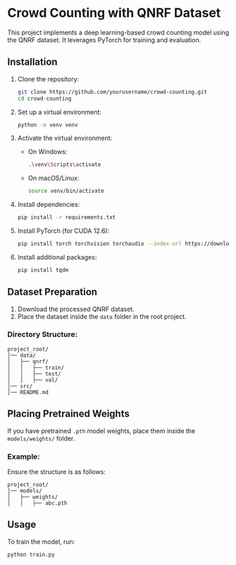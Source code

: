 # Crowd Counting with QNRF Dataset

This project implements a deep learning-based crowd counting model using the QNRF dataset. It leverages PyTorch for training and evaluation.

## Installation

1. Clone the repository:
   ```sh
   git clone https://github.com/yourusername/crowd-counting.git
   cd crowd-counting
   ```

2. Set up a virtual environment:
   ```sh
   python -m venv venv
   ```

3. Activate the virtual environment:
   - On Windows:
     ```sh
     .\venv\Scripts\activate
     ```
   - On macOS/Linux:
     ```sh
     source venv/bin/activate
     ```

4. Install dependencies:
   ```sh
   pip install -r requirements.txt
   ```

5. Install PyTorch (for CUDA 12.6):
   ```sh
   pip install torch torchvision torchaudio --index-url https://download.pytorch.org/whl/cu126
   ```

6. Install additional packages:
   ```sh
   pip install tqdm
   ```

## Dataset Preparation

1. Download the processed QNRF dataset.
2. Place the dataset inside the `data` folder in the root project.

### Directory Structure:
```
project_root/
│── data/
│   ├── qnrf/
│   │   ├── train/
│   │   ├── test/
│   │   ├── val/
│── src/
│── README.md
```
## Placing Pretrained Weights

If you have pretrained `.pth` model weights, place them inside the `models/weights/` folder.

### Example:
Ensure the structure is as follows:
```
project_root/
│── models/
│   ├── weights/
│   │   ├── abc.pth
```
## Usage

To train the model, run:
```sh
python train.py
```

